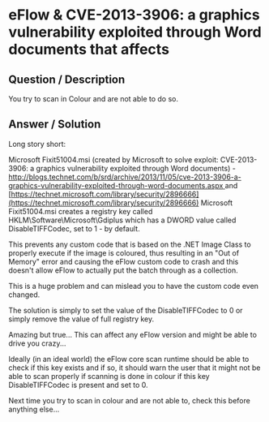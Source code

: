 # **eFlow & CVE-2013-3906: a graphics vulnerability exploited through Word documents that affects** #

## **Question / Description** ##

You try to scan in Colour and are not able to do so.


## **Answer / Solution** ##

Long story short:

Microsoft Fixit51004.msi (created by Microsoft to solve exploit: CVE-2013-3906: a graphics vulnerability exploited through Word documents) - [http://blogs.technet.com/b/srd/archive/2013/11/05/cve-2013-3906-a-graphics-vulnerability-exploited-through-word-documents.aspx ](http://blogs.technet.com/b/srd/archive/2013/11/05/cve-2013-3906-a-graphics-vulnerability-exploited-through-word-documents.aspx )
and [https://technet.microsoft.com/library/security/2896666](https://technet.microsoft.com/library/security/2896666) 
Microsoft Fixit51004.msi creates a registry key called HKLM\Software\Microsoft\Gdiplus which has a DWORD value called DisableTIFFCodec, set to 1 - by default.

This prevents any custom code that is based on the .NET Image Class to properly execute if the image is coloured, thus resulting in an "Out of Memory" error and causing the eFlow custom code to crash and this doesn't allow eFlow to actually put the batch through as a collection.

This is a huge problem and can mislead you to have the custom code even changed.

The solution is simply to set the value of the DisableTIFFCodec to 0 or simply remove the value of full registry key.

Amazing but true... This can affect any eFlow version and might be able to drive you crazy...

Ideally (in an ideal world) the eFlow core scan runtime should be able to check if this key exists and if so, it should warn the user that it might not be able to scan properly if scanning is done in colour if this key DisableTIFFCodec is present and set to 0.

Next time you try to scan in colour and are not able to, check this before anything else...





















